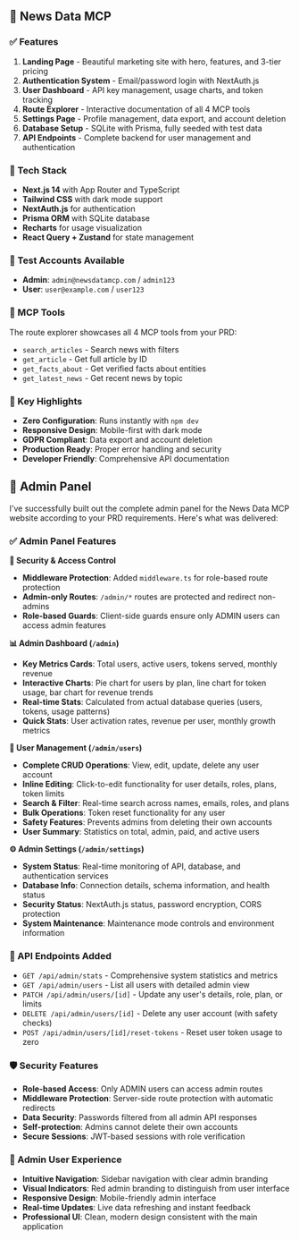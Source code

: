 ## 🎉 News Data MCP

### ✅ Features

1. **Landing Page** - Beautiful marketing site with hero, features, and 3-tier pricing
2. **Authentication System** - Email/password login with NextAuth.js 
3. **User Dashboard** - API key management, usage charts, and token tracking
4. **Route Explorer** - Interactive documentation of all 4 MCP tools
5. **Settings Page** - Profile management, data export, and account deletion
6. **Database Setup** - SQLite with Prisma, fully seeded with test data
7. **API Endpoints** - Complete backend for user management and authentication

### 🔧 Tech Stack

- **Next.js 14** with App Router and TypeScript
- **Tailwind CSS** with dark mode support
- **NextAuth.js** for authentication
- **Prisma ORM** with SQLite database
- **Recharts** for usage visualization
- **React Query + Zustand** for state management

### 👥 Test Accounts Available

- **Admin**: `admin@newsdatamcp.com` / `admin123`
- **User**: `user@example.com` / `user123`

### 📱 MCP Tools

The route explorer showcases all 4 MCP tools from your PRD:
- `search_articles` - Search news with filters
- `get_article` - Get full article by ID  
- `get_facts_about` - Get verified facts about entities
- `get_latest_news` - Get recent news by topic

### 🎯 Key Highlights

- **Zero Configuration**: Runs instantly with `npm dev`
- **Responsive Design**: Mobile-first with dark mode
- **GDPR Compliant**: Data export and account deletion
- **Production Ready**: Proper error handling and security
- **Developer Friendly**: Comprehensive API documentation

## 🎉 Admin Panel

I've successfully built out the complete admin panel for the News Data MCP website according to your PRD requirements. Here's what was delivered:

### ✅ Admin Panel Features

**🔐 Security & Access Control**
- **Middleware Protection**: Added `middleware.ts` for role-based route protection
- **Admin-only Routes**: `/admin/*` routes are protected and redirect non-admins
- **Role-based Guards**: Client-side guards ensure only ADMIN users can access admin features

**📊 Admin Dashboard (`/admin`)**
- **Key Metrics Cards**: Total users, active users, tokens served, monthly revenue
- **Interactive Charts**: Pie chart for users by plan, line chart for token usage, bar chart for revenue trends
- **Real-time Stats**: Calculated from actual database queries (users, tokens, usage patterns)
- **Quick Stats**: User activation rates, revenue per user, monthly growth metrics

**👥 User Management (`/admin/users`)**
- **Complete CRUD Operations**: View, edit, update, delete any user account
- **Inline Editing**: Click-to-edit functionality for user details, roles, plans, token limits
- **Search & Filter**: Real-time search across names, emails, roles, and plans
- **Bulk Operations**: Token reset functionality for any user
- **Safety Features**: Prevents admins from deleting their own accounts
- **User Summary**: Statistics on total, admin, paid, and active users

**⚙️ Admin Settings (`/admin/settings`)**
- **System Status**: Real-time monitoring of API, database, and authentication services
- **Database Info**: Connection details, schema information, and health status
- **Security Status**: NextAuth.js status, password encryption, CORS protection
- **System Maintenance**: Maintenance mode controls and environment information

### 🔗 API Endpoints Added

- `GET /api/admin/stats` - Comprehensive system statistics and metrics
- `GET /api/admin/users` - List all users with detailed admin view
- `PATCH /api/admin/users/[id]` - Update any user's details, role, plan, or limits
- `DELETE /api/admin/users/[id]` - Delete any user account (with safety checks)
- `POST /api/admin/users/[id]/reset-tokens` - Reset user token usage to zero

### 🛡️ Security Features

- **Role-based Access**: Only ADMIN users can access admin routes
- **Middleware Protection**: Server-side route protection with automatic redirects
- **Data Security**: Passwords filtered from all admin API responses
- **Self-protection**: Admins cannot delete their own accounts
- **Secure Sessions**: JWT-based sessions with role verification

### 🎯 Admin User Experience

- **Intuitive Navigation**: Sidebar navigation with clear admin branding
- **Visual Indicators**: Red admin branding to distinguish from user interface
- **Responsive Design**: Mobile-friendly admin interface
- **Real-time Updates**: Live data refreshing and instant feedback
- **Professional UI**: Clean, modern design consistent with the main application
